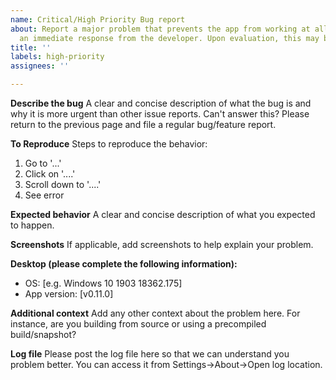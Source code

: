```yaml
---
name: Critical/High Priority Bug report
about: Report a major problem that prevents the app from working at all that requires
  an immediate response from the developer. Upon evaluation, this may be promoted/demoted.
title: ''
labels: high-priority
assignees: ''

---
```


<!-- 
🚨🚨🚨🚨🚨🚨🚨🚨🚨🚨

I ACKNOWLEDGE THE FOLLOWING BEFORE PROCEEDING:
1. If I delete this entire template and go my own path, the core team may close my issue without further explanation or engagement.
2. If I list multiple bugs/concerns in this one issue, the core team may close my issue without further explanation or engagement.
3. If I write an issue that has many duplicates, the core team may close my issue without further explanation or engagement (and without necessarily spending time to find the exact duplicate ID number).
4. If I leave the title incomplete when filing the issue, the core team may close my issue without further explanation or engagement.
5. If I file something completely blank in the body, the core team may close my issue without further explanation or engagement.

All good? Then proceed!
-->

**Describe the bug**
A clear and concise description of what the bug is and why it is more urgent than other issue reports. Can't answer this? Please return to the previous page and file a regular bug/feature report.

**To Reproduce**
Steps to reproduce the behavior:
1. Go to '...'
2. Click on '....'
3. Scroll down to '....'
4. See error

**Expected behavior**
A clear and concise description of what you expected to happen.

**Screenshots**
If applicable, add screenshots to help explain your problem.

**Desktop (please complete the following information):**
 - OS: [e.g. Windows 10 1903 18362.175]
 - App version: [v0.11.0]

**Additional context**
Add any other context about the problem here. For instance, are you building from source or using a precompiled build/snapshot?

**Log file**
Please post the log file here so that we can understand you problem better. You can access it from Settings->About->Open log location.
